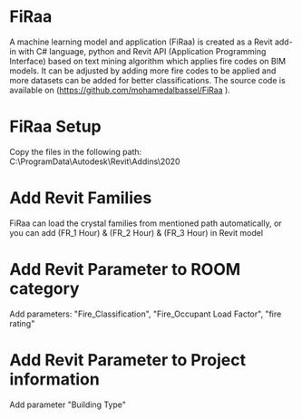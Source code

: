# FiRaa
A machine learning model and application (FiRaa) is created as a Revit add-in with C# language, python and Revit API (Application Programming Interface) based on text mining algorithm which applies fire codes on BIM models. It can be adjusted by adding more fire codes to be applied and more datasets can be added for better classifications. The source code is available on (https://github.com/mohamedalbassel/FiRaa ).
# FiRaa Setup
Copy the files in the following path: 
C:\ProgramData\Autodesk\Revit\Addins\2020
# Add Revit Families
FiRaa can load the crystal families from mentioned path automatically, or you can add (FR_1 Hour) & (FR_2 Hour) & (FR_3 Hour) in Revit model
# Add Revit Parameter to ROOM category
Add parameters: "Fire_Classification", "Fire_Occupant Load Factor", "fire rating"
# Add Revit Parameter to Project information
Add parameter "Building Type"
